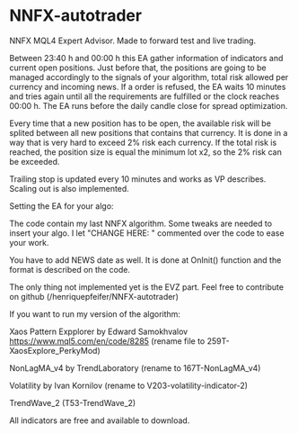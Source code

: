 # NNFX-autotrader
NNFX MQL4 Expert Advisor. Made to forward test and live trading.

Between 23:40 h and 00:00 h this EA gather information of indicators and current open positions. Just before that, the positions are going to be managed accordingly to the signals of your algorithm, total risk allowed per currency and incoming news.
If a order is refused, the EA waits 10 minutes and tries again until all the requirements are fulfilled or the clock reaches 00:00 h. The EA runs before the daily candle close for spread optimization.

Every time that a new position has to be open, the available risk will be splited between all new positions that contains that currency. It is done in a way that is very hard to exceed 2% risk each currency. If the total risk is reached, the position size is equal the minimum lot x2, so the 2% risk can be exceeded.

Trailing stop is updated every 10 minutes and works as VP describes.
Scaling out is also implemented.

Setting the EA for your algo:

The code contain my last NNFX algorithm.
Some tweaks are needed to insert your algo.
I let "CHANGE HERE: " commented over the code to ease your work.

You have to add NEWS date as well. It is done at OnInit() function and the format is described on the code.

The only thing not implemented yet is the EVZ part.
Feel free to contribute on github (/henriquepfeifer/NNFX-autotrader)

If you want to run my version of the algorithm:

Xaos Pattern Expplorer by Edward Samokhvalov https://www.mql5.com/en/code/8285 (rename file to 259T-XaosExplore_PerkyMod)

NonLagMA_v4 by TrendLaboratory (rename to 167T-NonLagMA_v4)

Volatility by Ivan Kornilov (rename to V203-volatility-indicator-2)

TrendWave_2 (T53-TrendWave_2)

All indicators are free and available to download.
